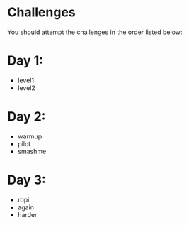 # Challenges

You should attempt the challenges in the order listed below:

# Day 1:

* level1
* level2

# Day 2:

* warmup
* pilot
* smashme

# Day 3:

* ropi
* again
* harder
